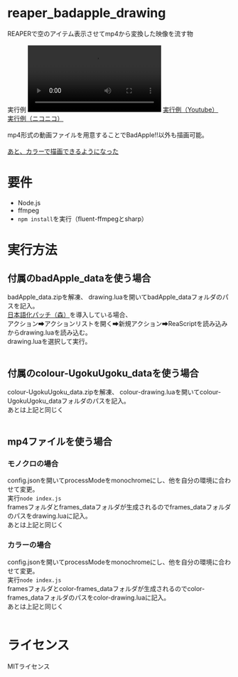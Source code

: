 <h1>reaper_badapple_drawing</h1>
REAPERで空のアイテム表示させてmp4から変換した映像を流す物
<br><br>
実行例
<video class="demo" src="https://github.com/user-attachments/assets/0837c8d3-1462-4c09-a26c-a0b067f4d4e2"></video>
<a href="https://www.youtube.com/watch?v=Cpo9RPN1bbQ">実行例（Youtube）</a>
<br>
<a href="https://www.nicovideo.jp/watch/sm44343220">実行例（ニコニコ）</a>
<br><br>
mp4形式の動画ファイルを用意することでBadApple!!以外も描画可能。
<br><br>
<a href="https://www.nicovideo.jp/watch/sm45003861">あと、カラーで描画できるようになった</a>
<h1>要件</h1>
<ul>
    <li>Node.js</li>
    <li>ffmpeg</li>
    <li><code>npm install</code>を実行（fluent-ffmpegとsharp）</li>
</ul>
<h1>実行方法</h1>

<h2>付属のbadApple_dataを使う場合</h2>
badApple_data.zipを解凍、
drawing.luaを開いてbadApple_dataフォルダのパスを記入。
<br>
<a href="https://github.com/Phroneris/ReaperJPN-Phroneris">日本語化パッチ（森）</a>を導入している場合、
<br>
アクション➡アクションリストを開く➡新規アクション➡ReaScriptを読み込み
<br>
からdrawing.luaを読み込む。
<br>
drawing.luaを選択して実行。
<br><br>

<h2>付属のcolour-UgokuUgoku_dataを使う場合</h2>
colour-UgokuUgoku_data.zipを解凍、
colour-drawing.luaを開いてcolour-UgokuUgoku_dataフォルダのパスを記入。
<br>
あとは上記と同じく
<br><br>

<h2>mp4ファイルを使う場合</h2>
<h3>モノクロの場合</h3>
config.jsonを開いてprocessModeをmonochromeにし、他を自分の環境に合わせて変更。
<br>
実行<code>node index.js</code>
<br>
framesフォルダとframes_dataフォルダが生成されるのでframes_dataフォルダのパスをdrawing.luaに記入。
<br>
あとは上記と同じく

<h3>カラーの場合</h3>
config.jsonを開いてprocessModeをmonochromeにし、他を自分の環境に合わせて変更。
<br>
実行<code>node index.js</code>
<br>
framesフォルダとcolor-frames_dataフォルダが生成されるのでcolor-frames_dataフォルダのパスをcolor-drawing.luaに記入。
<br>
あとは上記と同じく
<br><br>

<h1>ライセンス</h1>
MITライセンス
